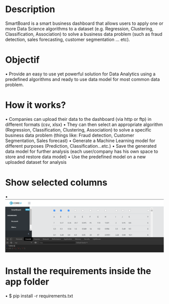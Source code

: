 # Description
SmartBoard is a smart business dashboard that allows users to apply one or more Data Science algorithms to a dataset (e.g. Regression, Clustering, Classification, Association) to solve a business data problem (such as fraud detection, sales forecasting, customer segmentation ... etc).
#	Objectif
•	Provide an easy to use yet powerful solution for Data Analytics using a predefined algorithms and ready to use data model  for most common data problem. 
#	How it works?
•	Companies can upload their data to the dashboard (via http or ftp) in different formats (csv, xlsx)
•	They can then select an appropriate algorithm (Regression, Classification, Clustering, Association) to solve a specific business data problem (things like: Fraud detection, Customer Segmentation, Sales forecast)
•	Generate a Machine Learning model for different purposes (Prediction, Classification…etc.)
•	Save the generated data model for further analysis (each user/company has his own space to store and restore data model)
•	Use the predefined model on a new uploaded dataset for analysis
# Show selected columns
• ![screenshoot](./application/showcolumns.PNG)
# Install the requirements inside the app folder
• $ pip install -r requirements.txt
